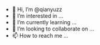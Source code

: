 - 👋 Hi, I’m @qianyuzz
- 👀 I’m interested in ...
- 🌱 I’m currently learning ...
- 💞️ I’m looking to collaborate on ...
- 📫 How to reach me ...

<!---
qianyuzz/qianyuzz is a ✨ special ✨ repository because its `README.md` (this file) appears on your GitHub profile.
You can click the Preview link to take a look at your changes.
--->
